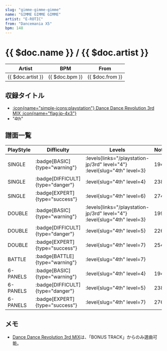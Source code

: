 ```yaml
---
slug: "gimme-gimme-gimme"
name: "GIMME GIMME GIMME"
artist: "E-ROTIC"
from: "Dancemania X5"
bpm: 148
---
```


# {{ $doc.name }} / {{ $doc.artist }}

|Artist|BPM|From|
|------|---|----|
|{{ $doc.artist }}|{{ $doc.bpm }}|{{ $doc.from }}|

## 収録タイトル

- [:icon{name="simple-icons:playstation"} Dance Dance Revolution 3rd MIX :icon{name="flag:jp-4x3"}](/playstation-jp/3rd)
- "4th"

## 譜面一覧

|PlayStyle|Difficulty|Levels|Notes|Movie|
|---------|----------|------|-----|-----|
|SINGLE| :badge[BASIC]{type="warning"}| :levels{links="/playstation-jp/3rd" level="4"} :level{slug="4th" level=3}|194/0||
|SINGLE| :badge[DIFFICULT]{type="danger"}|<div class="field is-grouped is-grouped-multiline"> :level{slug="4th" level=4}</div>|238/0||
|SINGLE| :badge[EXPERT]{type="success"}|<div class="field is-grouped is-grouped-multiline"> :level{slug="4th" level=6}</div>|274/0||
|DOUBLE| :badge[BASIC]{type="warning"}| :levels{links="/playstation-jp/3rd" level="4"} :level{slug="4th" level=3}|199/0||
|DOUBLE| :badge[DIFFICULT]{type="danger"}|<div class="field is-grouped is-grouped-multiline"> :level{slug="4th" level=5}</div>|226/0||
|DOUBLE| :badge[EXPERT]{type="success"}|<div class="field is-grouped is-grouped-multiline"> :level{slug="4th" level=7}</div>|254/0||
|BATTLE| :badge[BATTLE]{type="warning"}|<div class="field is-grouped is-grouped-multiline"> :level{slug="4th" level=7}</div>|||
|6-PANELS| :badge[BASIC]{type="warning"}|<div class="field is-grouped is-grouped-multiline"> :level{slug="4th" level=4}</div>|194/0||
|6-PANELS| :badge[DIFFICULT]{type="danger"}|<div class="field is-grouped is-grouped-multiline"> :level{slug="4th" level=5}</div>|238/0||
|6-PANELS| :badge[EXPERT]{type="success"}|<div class="field is-grouped is-grouped-multiline"> :level{slug="4th" level=7}</div>|276/0||

## メモ

- [Dance Dance Revolution 3rd MIX](/playstation-jp/3rd)は、「BONUS TRACK」からのみ選曲可能。
